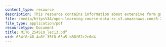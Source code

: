 ```yaml
---
content_type: resource
description: This resource contains information about extensive form games.
file: /media/https%3A/open-learning-course-data-rc.s3.amazonaws.com/6-254-game-theory-with-engineering-applications-spring-2010/634f8c484a8f35f865a5b88f62c2c0d4_MIT6_254S10_lec13.pdf
file_type: application/pdf
resourcetype: Document
title: MIT6_254S10_lec13.pdf
uid: 634f8c48-4a8f-35f8-65a5-b88f62c2c0d4
---
```

